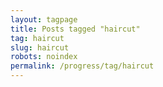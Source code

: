 ```yaml
---
layout: tagpage
title: Posts tagged "haircut"
tag: haircut
slug: haircut
robots: noindex
permalink: /progress/tag/haircut
---
```

